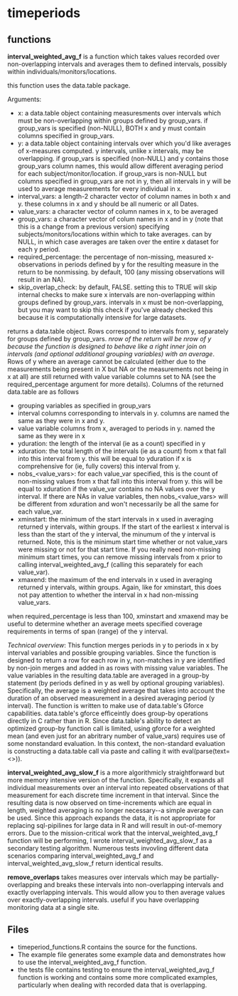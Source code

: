 # timeperiods

## functions

**interval_weighted_avg_f** is a function which takes values recorded over non-overlapping intervals and averages them to defined intervals, possibly within individuals/monitors/locations. 

this function uses the data.table package.

Arguments: 
- x: a data.table object containing measuresments over intervals which must be non-overlapping within groups defined by group_vars. if group_vars is specified (non-NULL), BOTH x and y must contain columns specified in group_vars.
- y: a data.table object containing intervals over which you'd like averages of x-measures computed. y intervals, unlike x intervals, may be overlapping. if group_vars is specified (non-NULL) and y contains those group_vars column names, this would allow different averaging period for each subject/monitor/location. if group_vars is non-NULL but columns specified in group_vars are not in y, then all intervals in y will be used to average measurements for every individual in x.
- interval_vars: a length-2 character vector of column names in both x and y. these columns in x and y should be all numeric or all Dates.
- value_vars: a character vector of column names in x, to be averaged
- group_vars: a character vector of colum names in x and in y (note that this is a change from a previous version) specifying subjects/monitors/locations within which to take averages. can by NULL, in which case averages are taken over the entire x dataset for each y period.
- required_percentage: the percentage of non-missing, measured x-observations in periods defined by y for the resulting measure in the return to be nonmissing. by default, 100 (any missing observations will result in an NA).
- skip_overlap_check: by default, FALSE. setting this to TRUE will skip internal checks to make sure x intervals are non-overlapping within groups defined by group_vars. intervals in x must be non-overlapping, but you may want to skip this check if you've already checked this because it is computationally intensive for large datasets.

returns a data.table object. Rows correspond to intervals from y, separately for groups defined by group_vars. *nrow of the return will be nrow of y because the function is designed to behave like a right inner join on intervals (and optional additional grouping variables) with an average*. Rows of y where an average cannot be calculated (either due to the measurements being present in X but NA or the measurements not being in x at all) are still returned with value variable columns set to NA (see the required_percentage argument for more details). Columns of the returned data.table are as follows
- grouping variables as specified in group_vars
- interval columns corresponding to intervals in y. columns are named the same as they were in x and y.
- value variable columns from x, averaged to periods in y. named the same as they were in x
- yduration: the length of the interval (ie as a count) specified in y
- xduration: the total length of the intervals (ie as a count) from x that fall into this interval from y. this will be equal to yduration if x is comprehensive for (ie, fully covers)  this interval from y.
- nobs_<value_vars>: for each value_var specified, this is the count of non-missing values from x that fall into this interval from y. this will be equal to xduration if the value_var contains no NA values over the y interval. If there are NAs in value variables, then nobs_<value_vars> will be different from xduration and won't necessarily be all the same for each value_var.
- xminstart: the minimum of the start intervals in x used in averaging returned y intervals, within groups. If the start of the earliest x interval is less than the start of the y interval, the minumum of the y interval is returned. Note, this is the minimum start time whether or not value_vars were missing or not for that start time. If you really need non-missing minimum start times, you can remove missing intervals from x prior to calling interval_weighted_avg_f (calling this separately for each value_var).
- xmaxend: the maximum of the end intervals in x used in averaging returned y intervals, within groups. Again, like for xminstart, this does not pay attention to whether the interval in x had non-missing value_vars.

when required_percentage is less than 100, xminstart and xmaxend may be useful to determine whether an average meets specified coverage requirements in terms of span (range) of the y interval. 

*Technical overview*: This function merges periods in y to periods in x by interval variables and possible grouping variables. Since the function is designed to return a row for each row in y, non-matches in y are identified by non-join merges and added in as rows with missing value variables.  The value variables in the resulting data.table are averaged in a group-by statement (by periods defined in y as well by optional grouping variables). Specifically, the average is a weighted average that takes into account the duration of an observed measurement in a desired averaging period (y interval). The function is written to make use of data.table's Gforce capabilities. data.table's gforce  efficeintly does group-by operations directly in C rather than in R. Since data.table's ability to detect an optimized group-by function call is limited, using gforce for a weighted mean (and even just for an abritrary number of value_vars) requires use of some nonstandard evaluation. In this context, the non-standard evaluation is constructing a data.table call via paste and calling it with eval(parse(text=<>)). 

**interval_weighted_avg_slow_f** is a more algorithmicly straightforward but more memory intensive version of the function. Specifically, it expands all individual measurements over an interval into repeated observations of that measurement for each discrete time increment in that interval. Since the resulting data is now observed on time-increments which are equal in length, weighted averaging is no longer necessary--a simple average can be used. Since this approach expands the data, it is not appropriate for replacing sql-pipilines for large data in R and will result in out-of-memory errors. Due to the mission-critical work that the  interval_weighted_avg_f function will be performing, I wrote interval_weighted_avg_slow_f as a secondary testing algorithm. Numerous tests invovling different data scenarios comparing interval_weighted_avg_f and interval_weighted_avg_slow_f return identical results.

**remove_overlaps** takes measures over intervals which  may be partially-overlapping and breaks these intervals into non-overlapping intervals and exactly overlapping intervals. This would allow you to then average values over exactly-overlapping intervals. useful if you have overlapping monitoring data at a single site.

## Files

- timeperiod_functions.R contains the source for the functions. 
- The example file generates some example data and demonstrates how to use the interval_weighted_avg_f function.
- the tests file contains testing to ensure the interval_weighted_avg_f function is working and contains some more complicated examples, particularly when dealing with recorded data that is overlapping.



